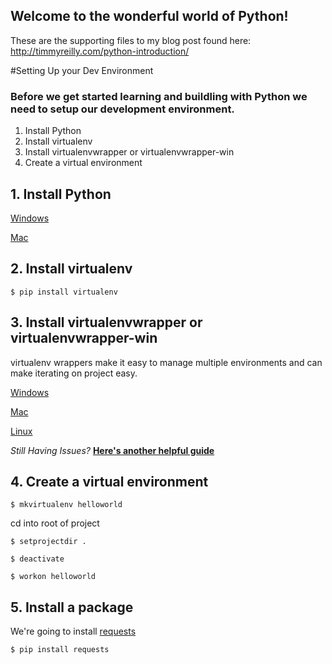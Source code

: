 ## Welcome to the wonderful world of Python!

These are the supporting files to my blog post found here: 
http://timmyreilly.com/python-introduction/ 


#Setting Up your Dev Environment

### Before we get started learning and buildling with Python we need to setup our development environment. 

1. Install Python
2. Install virtualenv
3. Install virtualenvwrapper or virtualenvwrapper-win
4. Create a virtual environment 
 

## 1. Install Python

[Windows](http://timmyreilly.azurewebsites.net/python-pip-virtualenv-installation-on-windows/)

[Mac](http://docs.python-guide.org/en/latest/starting/install/osx/)


## 2. Install virtualenv

```
$ pip install virtualenv
```

## 3. Install virtualenvwrapper or virtualenvwrapper-win

virtualenv wrappers make it easy to manage multiple environments and can make iterating on project easy. 

[Windows](http://timmyreilly.azurewebsites.net/python-pip-virtualenv-installation-on-windows/)

[Mac](http://docs.python-guide.org/en/latest/dev/virtualenvs/)

[Linux](http://newcoder.io/begin/setup-your-machine/) 

_Still Having Issues?_ __[Here's another helpful guide](http://newcoder.io/begin/setup-your-machine/)__

## 4. Create a virtual environment

```
$ mkvirtualenv helloworld
```

cd into root of project

```
$ setprojectdir .

$ deactivate

$ workon helloworld
```

## 5. Install a package

We're going to install [requests](http://docs.python-requests.org/en/master/) 

```
$ pip install requests
```

